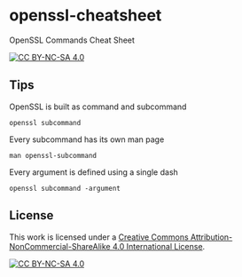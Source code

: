 # openssl-cheatsheet

OpenSSL Commands Cheat Sheet

[![CC BY-NC-SA 4.0][cc-by-nc-sa-shield]][cc-by-nc-sa]

## Tips

OpenSSL is built as command and subcommand

```
openssl subcommand
```

Every subcommand has its own man page

```
man openssl-subcommand
```

Every argument is defined using a single dash

```
openssl subcommand -argument
```

## License

This work is licensed under a
[Creative Commons Attribution-NonCommercial-ShareAlike 4.0 International License][cc-by-nc-sa].

[![CC BY-NC-SA 4.0][cc-by-nc-sa-image]][cc-by-nc-sa]

[cc-by-nc-sa]: http://creativecommons.org/licenses/by-nc-sa/4.0/
[cc-by-nc-sa-image]: https://licensebuttons.net/l/by-nc-sa/4.0/88x31.png
[cc-by-nc-sa-shield]: https://img.shields.io/badge/License-CC%20BY--NC--SA%204.0-lightgrey.svg
